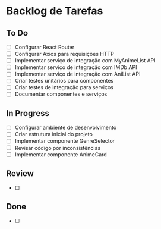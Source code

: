 # Backlog de Tarefas

## To Do

- [ ] Configurar React Router
- [ ] Configurar Axios para requisições HTTP
- [ ] Implementar serviço de integração com MyAnimeList API
- [ ] Implementar serviço de integração com IMDb API
- [ ] Implementar serviço de integração com AniList API
- [ ] Criar testes unitários para componentes
- [ ] Criar testes de integração para serviços
- [ ] Documentar componentes e serviços

## In Progress

- [ ] Configurar ambiente de desenvolvimento
- [ ] Criar estrutura inicial do projeto
- [ ] Implementar componente GenreSelector
- [ ] Revisar código por inconsistências
- [ ] Implementar componente AnimeCard

## Review

- [ ] 

## Done

- [ ]

